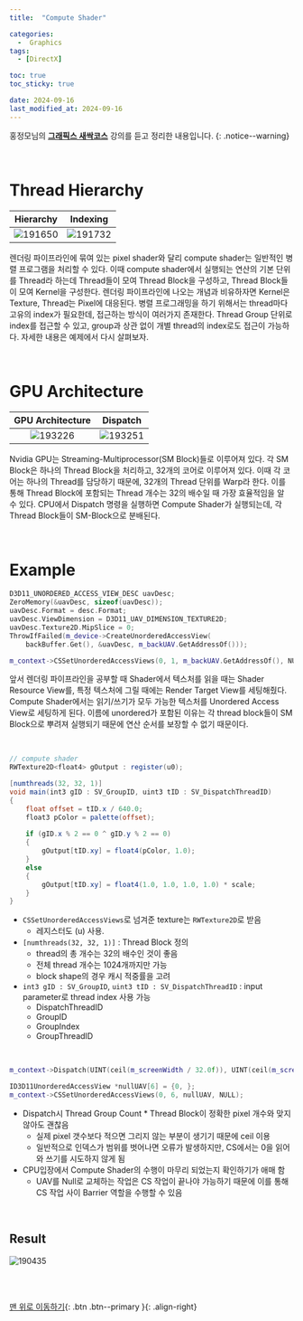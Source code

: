 ```yaml
---
title:  "Compute Shader" 

categories:
  -  Graphics
tags:
  - [DirectX]

toc: true
toc_sticky: true

date: 2024-09-16
last_modified_at: 2024-09-16
---
```



홍정모님의 **[그래픽스 새싹코스](https://honglab.co.kr/)** 강의를 듣고 정리한 내용입니다.
{: .notice--warning}

<br>

# Thread Hierarchy

| Hierarchy | Indexing |
|:-:|:-:|
|![191650](https://github.com/user-attachments/assets/20d7faf1-fd36-47d5-bb73-86ebf05e45ae)|![191732](https://github.com/user-attachments/assets/0acca0bb-018a-4640-973f-cd1965b372e2)|

렌더링 파이프라인에 묶여 있는 pixel shader와 달리 compute shader는 일반적인 병렬 프로그램을 처리할 수 있다. 이때 compute shader에서 실행되는 연산의 기본 단위를 Thread라 하는데 Thread들이 모여 Thread Block을 구성하고, Thread Block들이 모여 Kernel을 구성한다. 렌더링 파이프라인에 나오는 개념과 비유하자면 Kernel은 Texture, Thread는 Pixel에 대응된다. 병렬 프로그래밍을 하기 위해서는 thread마다 고유의 index가 필요한데, 접근하는 방식이 여러가지 존재한다. Thread Group 단위로 index를 접근할 수 있고, group과 상관 없이 개별 thread의 index로도 접근이 가능하다. 자세한 내용은 예제에서 다시 살펴보자.

<br>

# GPU Architecture

| GPU Architecture | Dispatch |
|:-:|:-:|
|![193226](https://github.com/user-attachments/assets/4d59bffe-438a-4d5d-88b4-245fbb22c9d7)|![193251](https://github.com/user-attachments/assets/a0dac54a-a448-4ab9-a4ad-b1843f623663)|

Nvidia GPU는 Streaming-Multiprocessor(SM Block)들로 이루어져 있다. 각 SM Block은 하나의 Thread Block을 처리하고, 32개의 코어로 이루어져 있다. 이때 각 코어는 하나의 Thread를 담당하기 때문에, 32개의 Thread 단위를 Warp라 한다. 이를 통해 Thread Block에 포함되는 Thread 개수는 32의 배수일 때 가장 효율적임을 알 수 있다. CPU에서 Dispatch 명령을 실행하면 Compute Shader가 실행되는데, 각 Thread Block들이 SM-Block으로 분배된다.

<br>

# Example

``` c++
D3D11_UNORDERED_ACCESS_VIEW_DESC uavDesc;
ZeroMemory(&uavDesc, sizeof(uavDesc));
uavDesc.Format = desc.Format; 
uavDesc.ViewDimension = D3D11_UAV_DIMENSION_TEXTURE2D;
uavDesc.Texture2D.MipSlice = 0;
ThrowIfFailed(m_device->CreateUnorderedAccessView(
    backBuffer.Get(), &uavDesc, m_backUAV.GetAddressOf()));

m_context->CSSetUnorderedAccessViews(0, 1, m_backUAV.GetAddressOf(), NULL);
```

앞서 렌더링 파이프라인을 공부할 때 Shader에서 텍스처를 읽을 때는 Shader Resource View를, 특정 텍스처에 그릴 때에는 Render Target View를 세팅해줬다. Compute Shader에서는 읽기/쓰기가 모두 가능한 텍스처를 Unordered Access View로 세팅하게 된다. 이름에 unordered가 포함된 이유는 각 thread block들이 SM Block으로 뿌려져 실행되기 때문에 연산 순서를 보장할 수 없기 때문이다.

<br>

``` glsl
// compute shader
RWTexture2D<float4> gOutput : register(u0);

[numthreads(32, 32, 1)]
void main(int3 gID : SV_GroupID, uint3 tID : SV_DispatchThreadID)
{
    float offset = tID.x / 640.0;
    float3 pColor = palette(offset);
    
    if (gID.x % 2 == 0 ^ gID.y % 2 == 0)
    {
        gOutput[tID.xy] = float4(pColor, 1.0);
    }
    else
    {
        gOutput[tID.xy] = float4(1.0, 1.0, 1.0, 1.0) * scale;
    }
}
```

- `CSSetUnorderedAccessViews`로 넘겨준 texture는 `RWTexture2D`로 받음
    - 레지스터도 (u) 사용.
- `[numthreads(32, 32, 1)]` : Thread Block 정의
    - thread의 총 개수는 32의 배수인 것이 좋음
    - 전체 thread 개수는 1024개까지만 가능
    - block shape의 경우 캐시 적중률을 고려
- `int3 gID : SV_GroupID`, `uint3 tID : SV_DispatchThreadID` : input parameter로 thread index 사용 가능
    - DispatchThreadID
    - GroupID
    - GroupIndex
    - GroupThreadID

<br>

``` c++
m_context->Dispatch(UINT(ceil(m_screenWidth / 32.0f)), UINT(ceil(m_screenHeight / 32.0f)), 1);

ID3D11UnorderedAccessView *nullUAV[6] = {0, };
m_context->CSSetUnorderedAccessViews(0, 6, nullUAV, NULL);
```

- Dispatch시 Thread Group Count * Thread Block이 정확한 pixel 개수와 맞지 않아도 괜찮음
    - 실제 pixel 갯수보다 적으면 그리지 않는 부분이 생기기 때문에 ceil 이용
    - 일반적으로 인덱스가 범위를 벗어나면 오류가 발생하지만, CS에서는 0을 읽어와 쓰기를 시도하지 않게 됨
- CPU입장에서 Compute Shader의 수행이 마무리 되었는지 확인하기가 애매 함
    - UAV를 Null로 교체하는 작업은 CS 작업이 끝나야 가능하기 때문에 이를 통해 CS 작업 사이 Barrier 역할을 수행할 수 있음

<br>


## Result

![190435](https://github.com/user-attachments/assets/fdf715fa-d650-4bdf-8dee-6cdf750377f0)



<br>
<br>


[맨 위로 이동하기](#){: .btn .btn--primary }{: .align-right}